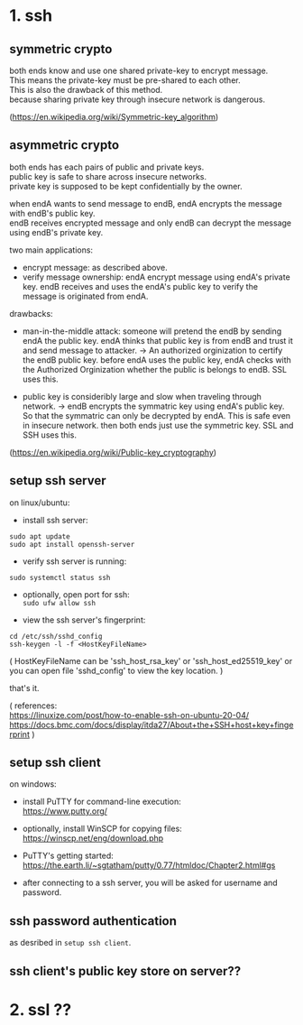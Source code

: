 
# 1. ssh

## symmetric crypto
both ends know and use one shared private-key to encrypt message.  
This means the private-key must be pre-shared to each other.  
This is also the drawback of this method.   
because sharing private key through insecure network is dangerous.  

(https://en.wikipedia.org/wiki/Symmetric-key_algorithm)

## asymmetric crypto
both ends has each pairs of public and private keys.  
public key is safe to share across insecure networks.  
private key is supposed to be kept confidentially by the owner.  

when endA wants to send message to endB, endA encrypts the message with endB's public key.  
endB receives encrypted message and only endB can decrypt the message using endB's private key.  

two main applications:  
- encrypt message: as described above.
- verify message ownership: endA encrypt message using endA's private key. endB receives and uses the endA's public key to verify the message is originated from endA.

drawbacks:  
- man-in-the-middle attack: someone will pretend the endB by sending endA the public key. endA thinks that public key is from endB and trust it and send message to attacker.
-> An authorized orginization to certify the endB public key. before endA uses the public key, endA checks with the Authorized Orginization whether the public is belongs to endB. SSL uses this.

- public key is consideribly large and slow when traveling through network.
-> endB encrypts the symmatric key using endA's public key. So that the symmatric can only be decrypted by endA. This is safe even in insecure network. then both ends just use the symmetric key. SSL and SSH uses this.

(https://en.wikipedia.org/wiki/Public-key_cryptography)

## setup ssh server
on linux/ubuntu:  

- install ssh server:  
```
sudo apt update  
sudo apt install openssh-server
```
 
- verify ssh server is running:  
```
sudo systemctl status ssh
```

- optionally, open port for ssh:  
```sudo ufw allow ssh```

- view the ssh server's fingerprint:  
```
cd /etc/ssh/sshd_config
ssh-keygen -l -f <HostKeyFileName>
```

(
HostKeyFileName can be 'ssh_host_rsa_key' or 'ssh_host_ed25519_key' or
you can open file 'sshd_config' to view the key location.
)

that's it.

( references:  
https://linuxize.com/post/how-to-enable-ssh-on-ubuntu-20-04/  
https://docs.bmc.com/docs/display/itda27/About+the+SSH+host+key+fingerprint
)

## setup ssh client
on windows:  
- install PuTTY for command-line execution:  
https://www.putty.org/

- optionally, install WinSCP for copying files:  
https://winscp.net/eng/download.php

- PuTTY's getting started:  
https://the.earth.li/~sgtatham/putty/0.77/htmldoc/Chapter2.html#gs

- after connecting to a ssh server, you will be asked for username and password.

## ssh password authentication
as desribed in `setup ssh client`.

## ssh client's public key store on server??

# 2. ssl ??

